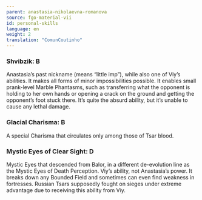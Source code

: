 ```yaml
---
parent: anastasia-nikolaevna-romanova
source: fgo-material-vii
id: personal-skills
language: en
weight: 2
translation: "ComunCoutinho"
---
```


### Shvibzik: B

Anastasia’s past nickname (means “little imp”), while also one of Viy’s abilities.
It makes all forms of minor impossibilities possible. It enables small prank-level Marble Phantasms, such as transferring what the opponent is holding to her own hands or opening a crack on the ground and getting the opponent’s foot stuck there.
It’s quite the absurd ability, but it’s unable to cause any lethal damage.

### Glacial Charisma: B

A special Charisma that circulates only among those of Tsar blood.

### Mystic Eyes of Clear Sight: D

Mystic Eyes that descended from Balor, in a different de-evolution line as the Mystic Eyes of Death Perception.
Viy’s ability, not Anastasia’s power.
It breaks down any Bounded Field and sometimes can even find weakness in fortresses.
Russian Tsars supposedly fought on sieges under extreme advantage due to receiving this ability from Viy.
